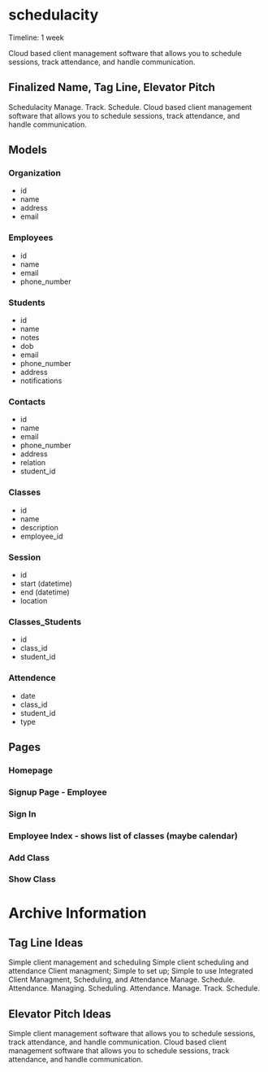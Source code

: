 # schedulacity
Timeline: 1 week

Cloud based client management software that allows you to schedule sessions, track attendance, and handle communication.

## Finalized Name, Tag Line, Elevator Pitch
Schedulacity
Manage. Track. Schedule.
Cloud based client management software that allows you to schedule sessions, track attendance, and handle communication.

## Models

### Organization
  - id
  - name
  - address
  - email

### Employees
  - id
  - name
  - email
  - phone_number

### Students
  - id
  - name
  - notes
  - dob
  - email
  - phone_number
  - address
  - notifications

### Contacts
  - id
  - name
  - email
  - phone_number
  - address
  - relation
  - student_id

### Classes
  - id
  - name
  - description
  - employee_id

### Session
  - id
  - start (datetime)
  - end (datetime)
  - location

### Classes_Students
  - id
  - class_id
  - student_id

### Attendence
  - date
  - class_id
  - student_id
  - type

## Pages
### Homepage
### Signup Page - Employee
### Sign In
### Employee Index - shows list of classes (maybe calendar)
### Add Class
### Show Class

# Archive Information
## Tag Line Ideas
Simple client management and scheduling
Simple client scheduling and attendance
Client managment; Simple to set up; Simple to use
Integrated Client Managment, Scheduling, and Attendance
Manage. Schedule. Attendance.
Managing. Scheduling. Attendance.
Manage. Track. Schedule.

## Elevator Pitch Ideas
Simple client management software that allows you to schedule sessions, track attendance, and handle communication.
Cloud based client management software that allows you to schedule sessions, track attendance, and handle communication.

